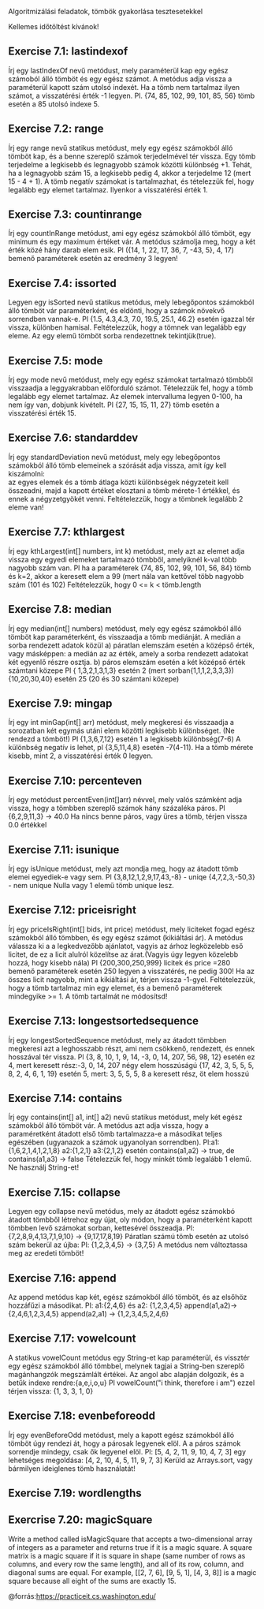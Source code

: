 Algoritmizálási feladatok, tömbök gyakorlása tesztesetekkel

Kellemes időtöltést kívánok!

## Exercise 7.1: lastindexof

Írj egy lastIndexOf nevű metódust, mely paraméterül kap egy egész számoból álló tömböt és egy egész számot. A metódus
adja vissza a paraméterül kapott szám utolsó indexét. Ha a tömb nem tartalmaz ilyen számot, a visszatérési érték -1 
legyen.
Pl.  {74, 85, 102, 99, 101, 85, 56} tömb esetén a 85 utolsó indexe 5.

## Exercise 7.2: range

Írj egy range nevű statikus metódust, mely egy egész számokból álló tömböt kap, és a benne szereplő számok terjedelmével
tér vissza. Egy tömb terjedelme a legkisebb és legnagyobb számok közötti különbség +1. Tehát, ha a legnagyobb szám 15, a 
legkisebb pedig 4, akkor a terjedelme 12 (mert 15 - 4 + 1).
A tömb negatív számokat is tartalmazhat, és tételezzük fel, hogy legalább egy elemet tartalmaz. Ilyenkor a visszatérési 
érték 1.

## Exercise 7.3: countinrange

Írj egy countInRange metódust, ami egy egész számokból álló tömböt, egy minimum és egy maximum értéket vár. A metódus 
számolja meg, hogy a két érték közé hány darab elem esik.
Pl ({14, 1, 22, 17, 36, 7, -43, 5}, 4, 17) bemenő paraméterek esetén az eredmény 3 legyen!

## Exercise 7.4: issorted

Legyen egy isSorted nevű statikus metódus, mely lebegőpontos számokból álló tömböt vár paraméterként, és eldönti, hogy 
a számok növekvő sorrendben vannak-e. Pl {1.5, 4.3,4.3, 7.0, 19.5, 25.1, 46.2} esetén igazzal tér vissza, különben hamisal.
Feltételezzük, hogy a tömnek van legalább egy eleme. Az egy elemű tömböt sorba rendezettnek tekintjük(true).

## Exercise 7.5: mode

Írj egy mode nevű metódust, mely egy egész számokat tartalmazó tömbből visszaadja a leggyakrabban előforduló számot. 
Tételezzük fel, hogy a tömb legalább egy elemet tartalmaz. Az elemek intervalluma legyen 0-100, ha nem így van, dobjunk 
kivételt.
Pl {27, 15, 15, 11, 27} tömb esetén a visszatérési érték 15.

## Exercise 7.6: standarddev

Írj egy standardDeviation nevű metódust, mely egy lebegőpontos számokból álló tömb elemeinek a szórását adja vissza, amit 
így kell kiszámolni:  
az egyes elemek és a tömb átlaga közti különbségek négyzeteit kell összeadni, majd a kapott értéket elosztani a tömb
mérete-1 értékkel, és ennek a négyzetgyökét venni.
Feltételezzük, hogy a tömbnek legalább 2 eleme van!

## Exercise 7.7: kthlargest

Írj egy kthLargest(int[] numbers, int k) metódust, mely azt az elemet adja vissza egy egyedi elemeket tartalmazó tömbből, 
amelyiknél k-val több nagyobb szám van.
Pl ha a paraméterek {74, 85, 102, 99, 101, 56, 84} tömb és k=2, akkor a keresett elem a 99 (mert nála van kettővel több
nagyobb szám (101 és 102)
Feltételezzük, hogy 0 <= k < tömb.length

## Exercise 7.8: median

Írj egy median(int[] numbers) metódust, mely egy egész számokból álló tömböt kap paraméterként, és visszaadja a tömb 
mediánját. A medián a sorba rendezett adatok közül
a) páratlan elemszám esetén a középső érték, vagy másképpen: a medián az az érték, amely a sorba rendezett adatokat két 
egyenlő részre osztja.
b) páros elemszám esetén a két középső érték számtani közepe
Pl { 1,3,2,1,3,1,3} esetén 2 (mert sorban{1,1,1,2,3,3,3})
{10,20,30,40} esetén 25 (20 és 30 számtani közepe)

## Exercise 7.9: mingap

Írj egy int minGap(int[] arr) metódust, mely megkeresi és visszaadja a sorozatban két egymás utáni elem közötti legkisebb
különbséget. (Ne rendezd a tömböt!) 
Pl {1,3,6,7,12} esetén 1 a legkisebb különbség(7-6)
A különbség negatív is lehet, pl {3,5,11,4,8} esetén -7(4-11).
Ha a tömb mérete kisebb, mint 2, a visszatérési érték 0 legyen.

## Exercise 7.10: percenteven

Írj egy metódust percentEven(int[]arr) névvel, mely valós számként adja vissza, hogy a tömbben szereplő számok hány százaléka 
páros.
Pl {6,2,9,11,3} -> 40.0
Ha nincs benne páros, vagy üres a tömb, térjen vissza 0.0 értékkel

## Exercise 7.11: isunique

Írj egy isUnique metódust, mely azt mondja meg, hogy az átadott tömb elemei egyediek-e vagy sem.
Pl {3,8,12,1,2,9,17,43,-8} - uniqe
{4,7,2,3,-50,3} - nem unique
Nulla vagy 1 elemű tömb unique lesz.

## Exercise 7.12: priceisright

Írj egy priceIsRight(int[] bids, int price) metódust, mely liciteket fogad egész számokból álló tömbben, és egy egész számot (kikiáltási ár). A metódus válassza ki a a legkedvezőbb ajánlatot, vagyis az árhoz legközelebb eső licitet, de ez a licit alulról közelítse az árat.(Vagyis úgy legyen közelebb hozzá, hogy kisebb nála) Pl {200,300,250,999} licitek és price =280 bemenő paraméterek esetén 250 legyen a visszatérés, ne pedig 300! Ha az összes licit nagyobb, mint a kikiáltási ár, térjen vissza -1-gyel. Feltételezzük, hogy a tömb tartalmaz min egy elemet, és a bemenő paraméterek mindegyike >= 1. A tömb tartalmát ne módosítsd!

## Exercise 7.13: longestsortedsequence

Írj egy longestSortedSequence metódust, mely az átadott tömbben megkeresi azt a leghosszabb részt, ami nem csökkenő, rendezett, és ennek hosszával tér vissza. Pl {3, 8, 10, 1, 9, 14, -3, 0, 14, 207, 56, 98, 12} esetén ez 4, mert keresett rész:-3, 0, 14, 207 négy elem hosszúságú {17, 42, 3, 5, 5, 5, 8, 2, 4, 6, 1, 19} esetén 5, mert: 3, 5, 5, 5, 8 a keresett rész, öt elem hosszú

## Exercise 7.14: contains

Írj egy contains(int[] a1, int[] a2) nevű statikus metódust, mely két egész számokból álló tömböt vár. A metódus azt adja vissza, hogy a paraméretként átadott első tömb tartalmazza-e a másodikat teljes egészében (ugyanazok a számok ugyanolyan sorrendben). Pl:a1:{1,6,2,1,4,1,2,1,8} a2:{1,2,1} a3:{2,1,2} esetén contains(a1,a2) -> true, de contains(a1,a3) -> false Tételezzük fel, hogy minkét tömb legalább 1 elemű. Ne használj String-et!

## Exercise 7.15: collapse

Legyen egy collapse nevű metódus, mely az átadott egész számokbó átadott tömbből létrehoz egy újat, oly módon, hogy a paraméterként kapott tömbben levő számokat sorban, kettesével összeadja. Pl: {7,2,8,9,4,13,7,1,9,10} -> {9,17,17,8,19} Páratlan számú tömb esetén az utolsó szám bekerül az újba: Pl: {1,2,3,4,5} -> {3,7,5} A metódus nem változtassa meg az eredeti tömböt!

## Exercise 7.16: append

Az append metódus kap két, egész számokból álló tömböt, és az elsőhöz hozzáfűzi a másodikat. Pl: a1:{2,4,6} és a2: {1,2,3,4,5} append(a1,a2)-> {2,4,6,1,2,3,4,5} append(a2,a1) -> {1,2,3,4,5,2,4,6}

## Exercise 7.17: vowelcount

A statikus vowelCount metódus egy String-et kap paraméterül, és vissztér egy egész számokból álló tömbbel, melynek tagjai a String-ben szereplő magánhangzók megszámlált értékei. Az angol abc alapján dolgozik, és a betűk indexe rendre:{a,e,i,o,u} Pl vowelCount("i think, therefore i am") ezzel térjen vissza: {1, 3, 3, 1, 0}

## Exercise 7.18: evenbeforeodd

Írj egy evenBeforeOdd metódust, mely a kapott egész számokból álló tömböt úgy rendezi át, hogy a párosak legyenek elöl. A a páros számok sorrendje mindegy, csak ők legyenel elöl. Pl: [5, 4, 2, 11, 9, 10, 4, 7, 3] egy lehetséges megoldása: [4, 2, 10, 4, 5, 11, 9, 7, 3] Kerüld az Arrays.sort, vagy bármilyen ideiglenes tömb használatát!

## Exercise 7.19: wordlengths

## Exercrise 7.20: magicSquare

Write a method called isMagicSquare that accepts a two-dimensional array of integers as a parameter and returns true if it is a magic square. A square matrix is a magic square if it is square in shape (same number of rows as columns, and every row the same length), and all of its row, column, and diagonal sums are equal. For example, [[2, 7, 6], [9, 5, 1], [4, 3, 8]] is a magic square because all eight of the sums are exactly 15.



@forrás:https://practiceit.cs.washington.edu/